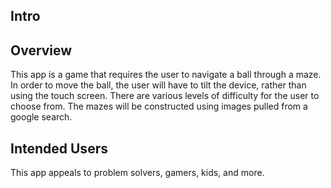 ## Intro

## Overview
This app is a game that requires the user to navigate a ball through a maze. In order to move the 
ball, the user will have to tilt the device, rather than using the touch screen. There are various
levels of difficulty for the user to choose from.  The mazes will be constructed using images pulled
from a google search.


## Intended Users
 This app appeals to problem solvers, gamers, kids, and more. 